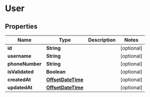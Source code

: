 

# User

## Properties

Name | Type | Description | Notes
------------ | ------------- | ------------- | -------------
**id** | **String** |  |  [optional]
**username** | **String** |  |  [optional]
**phoneNumber** | **String** |  |  [optional]
**isValidated** | **Boolean** |  |  [optional]
**createdAt** | [**OffsetDateTime**](OffsetDateTime.md) |  |  [optional]
**updatedAt** | [**OffsetDateTime**](OffsetDateTime.md) |  |  [optional]



